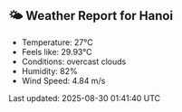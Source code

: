 <!-- WEATHER-START -->
## 🌤 Weather Report for Hanoi

- Temperature: 27°C
- Feels like: 29.93°C
- Conditions: overcast clouds
- Humidity: 82%
- Wind Speed: 4.84 m/s

Last updated: 2025-08-30 01:41:40 UTC
<!-- WEATHER-END -->

